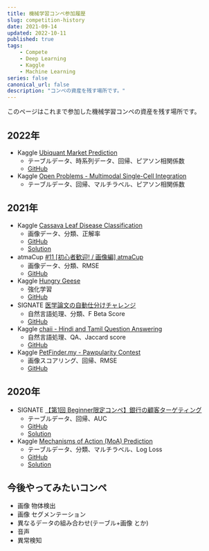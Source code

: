 ```yaml
---
title: 機械学習コンペ参加履歴
slug: competition-history
date: 2021-09-14
updated: 2022-10-11
published: true
tags:
    - Compete
    - Deep Learning
    - Kaggle
    - Machine Learning
series: false
canonical_url: false
description: "コンペの資産を残す場所です。"
---
```


このページはこれまで参加した機械学習コンペの資産を残す場所です。

## 2022年

- Kaggle [Ubiquant Market Prediction](https://www.kaggle.com/competitions/ubiquant-market-prediction)
    - テーブルデータ、時系列データ、回帰、ピアソン相関係数
    - [GitHub](https://github.com/IMOKURI/ubiquant-market-prediction)
- Kaggle [Open Problems - Multimodal Single-Cell Integration](https://www.kaggle.com/competitions/open-problems-multimodal)
    - テーブルデータ、回帰、マルチラベル、ピアソン相関係数

## 2021年

- Kaggle [Cassava Leaf Disease Classification](https://www.kaggle.com/c/cassava-leaf-disease-classification)
    - 画像データ、分類、正解率
    - [GitHub](https://github.com/IMOKURI/Cassava-Leaf-Disease-Classification)
    - [Solution](https://www.kaggle.com/c/cassava-leaf-disease-classification/discussion/220599)
- atmaCup [#11 [初心者歓迎! / 画像編] atmaCup](https://www.guruguru.science/competitions/17)
    - 画像データ、分類、RMSE
    - [GitHub](https://github.com/IMOKURI/atmacup11)
- Kaggle [Hungry Geese](https://www.kaggle.com/c/hungry-geese)
    - 強化学習
    - [GitHub](https://github.com/IMOKURI/Hungry-Geese)
- SIGNATE [医学論文の自動仕分けチャレンジ](https://signate.jp/competitions/471)
    - 自然言語処理、分類、F Beta Score
    - [GitHub](https://github.com/IMOKURI/signate-471)
- Kaggle [chaii - Hindi and Tamil Question Answering](https://www.kaggle.com/c/chaii-hindi-and-tamil-question-answering)
    - 自然言語処理、QA、Jaccard score
    - [GitHub](https://github.com/IMOKURI/chaii-Hindi-and-Tamil-QA)
- Kaggle [PetFinder.my - Pawpularity Contest](https://www.kaggle.com/c/petfinder-pawpularity-score)
    - 画像スコアリング、回帰、RMSE
    - [GitHub](https://github.com/IMOKURI/petfinder-pawpularity-score)

## 2020年

- SIGNATE [【第1回 Beginner限定コンペ】銀行の顧客ターゲティング](https://signate.jp/competitions/292)
    - テーブルデータ、回帰、AUC
    - [GitHub](https://github.com/IMOKURI/signate-292)
    - [Solution](https://imokuri123.com/blog/2020/09/signate-292/)
- Kaggle [Mechanisms of Action (MoA) Prediction](https://www.kaggle.com/c/lish-moa)
    - テーブルデータ、分類、マルチラベル、Log Loss
    - [GitHub](https://github.com/IMOKURI/kaggle-lish-moa)
    - [Solution](https://imokuri123.com/blog/2020/12/kaggle-lish-moa/)

## 今後やってみたいコンペ

- 画像 物体検出
- 画像 セグメンテーション
- 異なるデータの組み合わせ(テーブル+画像 とか)
- 音声
- 異常検知
